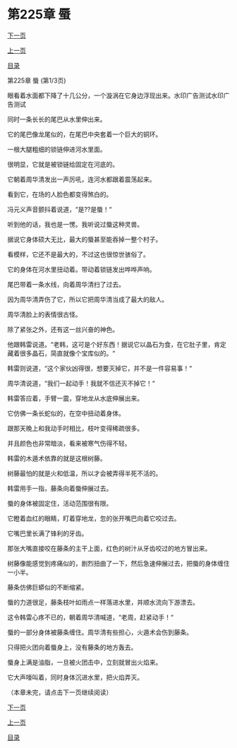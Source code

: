 <h1>第225章   蜃</h1>
            <div><p><a href="./673_%E7%AC%AC225%E7%AB%A0_%E8%9C%83.md">下一页</a></p><p><a href="./671_%E7%AC%AC224%E7%AB%A0_%E5%90%9E%E5%A4%A9%E5%85%BD.md">上一页</a></p><p><a href="../">目录</a></p></div>
            <div><p>第225章   蜃 (第1/3页)</p><p>眼看着水面都下降了十几公分，一个漩涡在它身边浮现出来。水印广告测试水印广告测试</p><p>同时一条长长的尾巴从水里伸出来。</p><p>它的尾巴像龙尾似的，在尾巴中央套着一个巨大的铜环。</p><p>一根大腿粗细的锁链伸进河水里面。</p><p>很明显，它就是被锁链给固定在河底的。</p><p>它朝着周华清发出一声厉吼，连河水都跟着震荡起来。</p><p>看到它，在场的人脸色都变得煞白的。</p><p>冯元义声音颤抖着说道，“是??是蜃！“</p><p>听到他的话，我也是一愣。我听说过蜃这种灵兽。</p><p>据说它身体硕大无比，最大的蜃甚至能吞掉一整个村子。</p><p>看模样，它还不是最大的，不过这也很惊世骇俗了。</p><p>它的身体在河水里扭动着。带动着锁链发出哗哗声响。</p><p>尾巴带着一条水线，向着周华清扫了过去。</p><p>因为周华清弄伤了它，所以它把周华清当成了最大的敌人。</p><p>周华清脸上的表情很古怪。</p><p>除了紧张之外，还有这一丝兴奋的神色。</p><p>他跟韩雷说道。“老韩，这可是个好东西！据说它以晶石为食，在它肚子里，肯定藏着很多晶石，简直就像个宝库似的。“</p><p>韩雷则说道，“这个家伙凶得很，想要灭掉它，并不是一件容易事！“</p><p>周华清说道，“我们一起动手！我就不信还灭不掉它！“</p><p>韩雷答应着，手臂一震，穿地龙从水底伸展出来。</p><p>它仿佛一条长蛇似的，在空中扭动着身体。</p><p>跟那天晚上和我动手时相比，枝叶变得稀疏很多。</p><p>并且颜色也非常暗淡，看来被寒气伤得不轻。</p><p>韩雷的木遁术依靠的就是这根树藤。</p><p>树藤最怕的就是火和低温，所以才会被弄得半死不活的。</p><p>韩雷用手一指，藤条向着蜃伸展过去。</p><p>蜃的身体被固定住，活动范围很有限。</p><p>它瞪着血红的眼睛，盯着穿地龙，忽的张开嘴巴向着它咬过去。</p><p>它嘴巴里长满了锋利的牙齿。</p><p>那张大嘴直接咬在藤条的主干上面，红色的树汁从牙齿咬过的地方冒出来。</p><p>树藤像能感觉到疼痛似的，剧烈扭曲了一下，然后急速伸展过去，把蜃的身体缠住一小半。</p><p>藤条仿佛巨蟒似的不断缩紧。</p><p>蜃的力道很足，藤条枝叶如雨点一样落进水里，并顺水流向下游漂去。</p><p>这令韩雷心疼不已的，朝着周华清喊道，“老周，赶紧动手！“</p><p>蜃的一部分身体被藤条缠住。周华清有些担心，火遁术会伤到藤条。</p><p>只得把火团向着蜃身上，没有藤条的地方轰去。</p><p>蜃身上满是油脂，一旦被火团击中，立刻就冒出火焰来。</p><p>它大声嚎叫着，同时身体沉进水里，把火焰弄灭。</p><p>（本章未完，请点击下一页继续阅读）</p></div>
            <div><p><a href="./673_%E7%AC%AC225%E7%AB%A0_%E8%9C%83.md">下一页</a></p><p><a href="./671_%E7%AC%AC224%E7%AB%A0_%E5%90%9E%E5%A4%A9%E5%85%BD.md">上一页</a></p><p><a href="../">目录</a></p></div>
